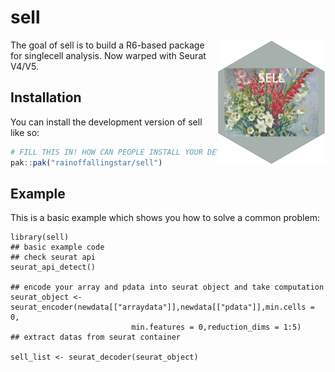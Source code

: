 
<!-- README.md is generated from README.Rmd. Please edit that file -->

# sell
<img src="https://github.com/rainoffallingstar/sell/blob/master/dev/sell.png" height="200" align="right"/>
<!-- badges: start -->
<!-- badges: end -->

The goal of sell is to build a R6-based package for singlecell analysis. Now warped with Seurat V4/V5.

## Installation

You can install the development version of sell like so:

``` r
# FILL THIS IN! HOW CAN PEOPLE INSTALL YOUR DEV PACKAGE?
pak::pak("rainoffallingstar/sell")
```

## Example

This is a basic example which shows you how to solve a common problem:

```{r example}
library(sell)
## basic example code
## check seurat api
seurat_api_detect()

## encode your array and pdata into seurat object and take computation
seurat_object <- seurat_encoder(newdata[["arraydata"]],newdata[["pdata"]],min.cells = 0,
                           min.features = 0,reduction_dims = 1:5)
## extract datas from seurat container

sell_list <- seurat_decoder(seurat_object)

```
